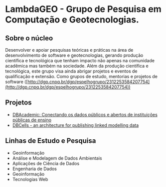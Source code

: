 # LambdaGEO - Grupo de Pesquisa em Computação e Geotecnologias.

## Sobre o núcleo

Desenvolver e apoiar pesquisas teóricas e práticas na área de desenvolvimento de software e geotecnologias, gerando produção científica e tecnológica que tenham impacto não apenas na comunidade acadêmica mas também na sociedade. Além da produção científica e tecnológica, este grupo visa ainda abrigar projetos e eventos de qualificação e extensão. Como grupos de estudo, mentorias e projetos de software ([http://dgp.cnpq.br/dgp/espelhogrupo/2312253584207754](http://dgp.cnpq.br/dgp/espelhogrupo/2312253584207754))

## Projetos

- [DBAcademic: Conectando os dados públicos e abertos de instituições públicas de ensino](https://lambdageo.github.io/dbacademic/)
- [DBCells - an architecture for publishing linked modelling data](https://lambdageo.github.io/dbcells/)

## Linhas de Estudo e Pesquisa

- Geoinformação
- Análise e Modelagem de Dados Ambientais
- Aplicações de Ciência de Dados
- Engenharia de Dados
- Geoinformação
- Tecnologias Web
